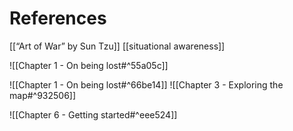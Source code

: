 # References
[[“Art of War” by Sun Tzu]]
[[situational awareness]]

![[Chapter 1 - On being lost#^55a05c]]

![[Chapter 1 - On being lost#^66be14]]
![[Chapter 3 - Exploring the map#^932506]]

![[Chapter 6 - Getting started#^eee524]]